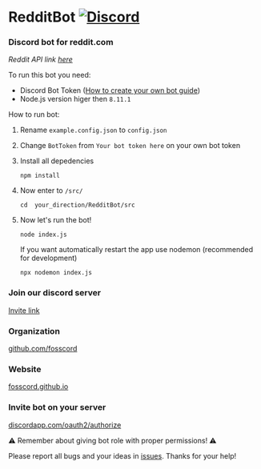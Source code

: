 # RedditBot  [![Discord](https://discordapp.com/api/guilds/367325058353594378/embed.png)]()
### Discord bot for reddit.com

*Reddit API link [here](https://www.reddit.com/dev/api/)*

To run this bot you need:

 - Discord Bot Token ([How to create your own bot guide](https://github.com/reactiflux/discord-irc/wiki/Creating-a-discord-bot-&-getting-a-token))
 - Node.js version higer then `8.11.1`

 How to run bot:

1. Rename ``example.config.json`` to ``config.json``

2. Change ``BotToken`` from ``Your bot token here`` on your own bot token
3. Install all depedencies

    ```
    npm install
    ```
4. Now enter to ``/src/``
    ```
    cd  your_direction/RedditBot/src
    ```

5. Now let's run the bot!
    ```
    node index.js
    ```
    If you want automatically restart the app use nodemon (recommended for development)
    ```
    npx nodemon index.js
    ```

### Join our discord server

[Invite link](https://discord.gg/Wn3zEyh)

### Organization

[github.com/fosscord](https://github.com/fosscord)

### Website

[fosscord.github.io](https://fosscord.github.io/)

### Invite bot on your server

[discordapp.com/oauth2/authorize](https://discordapp.com/oauth2/authorize?client_id=485047416291065859&scope=bot&permissions=0)

⚠️ Remember about giving bot role with proper permissions! ⚠️

Please report all bugs and your ideas in [issues](https://github.com/SerekKiri/RedditBot/issues). Thanks for your help!